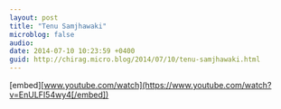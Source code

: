 ```yaml
---
layout: post
title: "Tenu Samjhawaki"
microblog: false
audio: 
date: 2014-07-10 10:23:59 +0400
guid: http://chirag.micro.blog/2014/07/10/tenu-samjhawaki.html
---
```

[embed][www.youtube.com/watch](https://www.youtube.com/watch?v=EnULFI54wy4[/embed])
